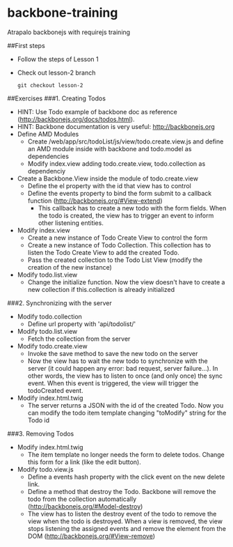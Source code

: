 backbone-training
=================

Atrapalo backbonejs with requirejs training

##First steps
* Follow the steps of Lesson 1
* Check out lesson-2 branch

  `git checkout lesson-2`
  
##Exercises
###1. Creating Todos
* HINT: Use Todo example of backbone doc as reference (http://backbonejs.org/docs/todos.html).
* HINT: Backbone documentation is very useful: http://backbonejs.org
* Define AMD Modules
  * Create /web/app/src/todoList/js/view/todo.create.view.js and define an AMD module inside with backbone and todo.model as dependencies
  * Modify index.view adding todo.create.view, todo.collection as dependenciy
* Create a Backbone.View inside the module of todo.create.view
  * Define the el property with the id that view has to control
  * Define the events property to bind the form submit to a callback function (http://backbonejs.org/#View-extend)
    * This callback has to create a new todo with the form fields. When the todo is created, the view has to trigger an event to inform other listening entities.
* Modify index.view
  * Create a new instance of Todo Create View to control the form
  * Create a new instance of Todo Collection. This collection has to listen the Todo Create View to add the created Todo.
  * Pass the created collection to the Todo List View (modify the creation of the new instance)
* Modify todo.list.view
  * Change the initialize function. Now the view doesn't have to create a new collection if this.collection is already initialized

###2. Synchronizing with the server
* Modify todo.collection
  * Define url property with 'api/todolist/'
* Modify todo.list.view
  * Fetch the collection from the server
* Modify todo.create.view
  * Invoke the save method to save the new todo on the server
  * Now the view has to wait the new todo to synchronize with the server (it could happen any error: bad request, server failure...). In other words, the view has to listen to once (and only once) the sync event. When this event is triggered, the view will trigger the todoCreated event.
* Modify index.html.twig
  * The server returns a JSON with the id of the created Todo. Now you can modify the todo item template changing "toModify" string for the Todo id

###3. Removing Todos
* Modify index.html.twig
  * The item template no longer needs the form to delete todos. Change this form for a link (like the edit button).
* Modify todo.view.js
  * Define a events hash property with the click event on the new delete link.
  * Define a method that destroy the Todo. Backbone will remove the todo from the collection automatically (http://backbonejs.org/#Model-destroy)
  * The view has to listen the destroy event of the todo to remove the view when the todo is destroyed. When a view is removed, the view stops listening the assigned events and remove the element from the DOM (http://backbonejs.org/#View-remove)
